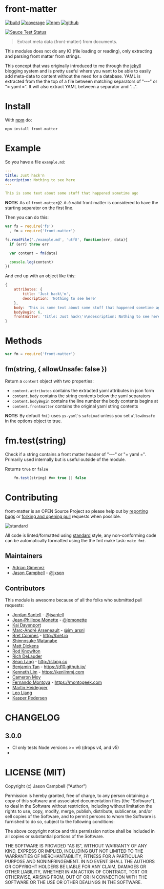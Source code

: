 # front-matter
[![build][build-img]][build-url]
[![coverage][coverage-img]][coverage-url]
[![npm][npm-img]][npm-url]
[![github][github-img]][github-url]

[![Sauce Test Status](https://saucelabs.com/browser-matrix/front-matter.svg)](https://saucelabs.com/u/front-matter)

> Extract meta data (front-matter) from documents.

This modules does not do any IO (file loading or reading), only extracting and
parsing front matter from strings.

This concept that was originally introduced to me through the [jekyll][jekyll] blogging system and is pretty useful where you want to be able to easily add meta-data to content without the need for a database. YAML is extracted from the the top of a file between matching separators of "---" or "= yaml =". It will also extract YAML between a separator and "...".

<!-- This is part of a long running project I have been working on where I am splitting out internals of [haiku][haiku] into to separate, more useful and shareable modules. If your in need of a static site generator [check it out][haiku]. -->

# Install

With [npm][npm] do:

    npm install front-matter

# Example

So you have a file `example.md`:

```yaml
---
title: Just hack'n
description: Nothing to see here
---

This is some text about some stuff that happened sometime ago
```

**NOTE:** As of `front-matter@2.0.0` valid front matter is considered to have
the starting separator on the first line.

Then you can do this:

```javascript
var fs = require('fs')
  , fm = require('front-matter')

fs.readFile('./example.md', 'utf8', function(err, data){
  if (err) throw err

  var content = fm(data)

  console.log(content)
})
```

And end up with an object like this:

```javascript
{
    attributes: {
        title: 'Just hack\'n',
        description: 'Nothing to see here'
    },
    body: 'This is some text about some stuff that happened sometime ago',
    bodyBegin: 6,
    frontmatter: 'title: Just hack\'n\ndescription: Nothing to see here'
}
```

# Methods

```javascript
var fm = require('front-matter')
```

## fm(string, { allowUnsafe: false })

Return a `content` object with two properties:

* `content.attributes` contains the extracted yaml attributes in json form
* `content.body` contains the string contents below the yaml separators
* `content.bodyBegin` contains the line number the body contents begins at
* `content.frontmatter` contains the original yaml string contents

**NOTE:** By default `fm()` uses `ys-yaml`'s `safeLoad` unless you set
`allowUnsafe` in the options object to true.

# fm.test(string)

Check if a string contains a front matter header of "---" or "= yaml =". Primarily used internally but is useful outside of the module.

Returns `true` or `false`

```javascript
    fm.test(string) #=> true || false
```

# Contributing

front-matter is an OPEN Source Project so please help out by [reporting bugs](http://github.com/jxson/front-matter/issues) or [forking and opening pull](https://github.com/jxson/front-matter) requests when possible.

![standard][standard-img]

All code is linted/formatted using [standard][standard-url] style, any non-conforming code can be automatically formatted using the the fmt make task: `make fmt`.

## Maintainers

- [Adrian Gimenez](https://github.com/axdg)
- [Jason Campbell](https://github.com/jxson) - [@jxson](https://twitter.com/jxson)

## Contributors

This module is awesome because of all the folks who submitted pull requests:

- [Jordan Santell](https://github.com/jsantell) - [@jsantell](https://twitter.com/jsantell)
- [Jean-Philippe Monette](https://github.com/jpmonette) - [@jpmonette](https://twitter.com/jpmonette)
- [Kai Davenport](https://github.com/binocarlos)
- [Marc-André Arseneault](https://github.com/arsnl) - [@im_arsnl](https://twitter.com/im_arsnl)
- [Bret Comnes](https://github.com/bcomnes) - http://bret.io
- [Shinnosuke Watanabe](https://github.com/shinnn)
- [Matt Dickens](https://github.com/mpd106)
- [Rod Knowlton](https://github.com/codelahoma)
- [Rich DeLauder](https://github.com/FMJaguar)
- [Sean Lang](https://github.com/slang800) - http://slang.cx
- [Benjamin Tan](https://github.com/d10) - https://d10.github.io/
- [Kenneth Lim](https://github.com/kenlimmj) - https://kenlimmj.com
- [Cameron Moy](https://github.com/camoy)
- [Fernando Montoya](https://github.com/montogeek) - https://montogeek.com
- [Martin Heidegger](https://github.com/martinheidegger)
- [Leo Liang](https://github.com/aleung)
- [Kasper Pedersen](https://github.com/kasperpedersen)

# CHANGELOG

## 3.0.0
* CI only tests Node versions >= v6 (drops v4, and v5)
*

# LICENSE (MIT)

Copyright (c) Jason Campbell ("Author")

Permission is hereby granted, free of charge, to any person obtaining a copy of this software and associated documentation files (the "Software"), to deal in the Software without restriction, including without limitation the rights to use, copy, modify, merge, publish, distribute, sublicense, and/or sell copies of the Software, and to permit persons to whom the Software is furnished to do so, subject to the following conditions:

The above copyright notice and this permission notice shall be included in all copies or substantial portions of the Software.

THE SOFTWARE IS PROVIDED "AS IS", WITHOUT WARRANTY OF ANY KIND, EXPRESS OR IMPLIED, INCLUDING BUT NOT LIMITED TO THE WARRANTIES OF MERCHANTABILITY, FITNESS FOR A PARTICULAR PURPOSE AND NONINFRINGEMENT. IN NO EVENT SHALL THE AUTHORS OR COPYRIGHT HOLDERS BE LIABLE FOR ANY CLAIM, DAMAGES OR OTHER LIABILITY, WHETHER IN AN ACTION OF CONTRACT, TORT OR OTHERWISE, ARISING FROM, OUT OF OR IN CONNECTION WITH THE SOFTWARE OR THE USE OR OTHER DEALINGS IN THE SOFTWARE.


[yaml]: http://en.wikipedia.org/wiki/YAML
[haiku]: http://haiku.io
[npm]: http://npmjs.org
[jekyll]: https://github.com/mojombo/jekyll
[coverage-img]: https://img.shields.io/coveralls/jxson/front-matter.svg
[coverage-url]: https://coveralls.io/r/jxson/front-matter?branch=master
[build-img]: https://img.shields.io/travis/jxson/front-matter/master.svg
[build-url]: http://travis-ci.org/jxson/front-matter
[npm-img]: https://img.shields.io/npm/dm/front-matter.svg
[npm-url]: https://npmjs.org/package/standard
[github-img]: https://img.shields.io/github/stars/jxson/front-matter.svg?style=social&label=Star
[github-url]: https://github.com/jxson/front-matter/
[standard-img]: https://cdn.rawgit.com/feross/standard/master/badge.svg
[standard-url]: http://npmjs.com/package/standard

